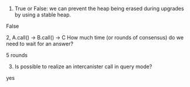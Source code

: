 1. True or False: we can prevent the heap being erased during upgrades by using a stable heap.

False


2, A.call() -> B.call() -> C How much time (or rounds of consensus) do we need to wait for an answer?

5 rounds


3. Is possible to realize an intercanister call in query mode?

yes

